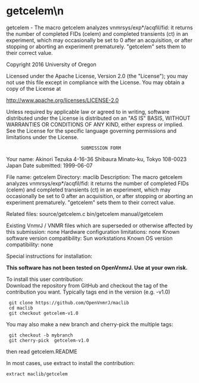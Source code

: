 # getcelem\n
 getcelem - The macro getcelem analyzes vnmrsys/exp*/acqfil/fid: it returns
 the
 number of completed FIDs (celem) and completed transients (ct) in an
 experiment, which may occasionally be set to 0 after an acquisition,
 or after stopping or aborting an experiment prematurely. "getcelem"
 sets them to their correct value.

 Copyright 2016 University of Oregon

 Licensed under the Apache License, Version 2.0 (the "License");
 you may not use this file except in compliance with the License.
 You may obtain a copy of the License at

   http://www.apache.org/licenses/LICENSE-2.0

 Unless required by applicable law or agreed to in writing, software
 distributed under the License is distributed on an "AS IS" BASIS,
 WITHOUT WARRANTIES OR CONDITIONS OF ANY KIND, either express or implied.
 See the License for the specific language governing permissions and
 limitations under the License.

                                SUBMISSION FORM

Your name:              Akinori Tezuka
                        4-16-36 Shibaura
                        Minato-ku, Tokyo 108-0023
                        Japan
Date submitted:         1999-06-07

File name:              getcelem
Directory:              maclib
Description:            The macro getcelem analyzes vnmrsys/exp*/acqfil/fid:
                        it returns the number of completed FIDs (celem) and
                        completed transients (ct) in an experiment, which may
                        occasionally be set to 0 after an acquisition, or
                        after stopping or aborting an experiment prematurely.
                        "getcelem" sets them to their correct value.

Related files:          source/getcelem.c   bin/getcelem   manual/getcelem

Existing VnmrJ / VNMR files which are superseded or
otherwise affected by this submission:  none
Hardware configuration limitations:     none
Known software version compatibility:   Sun workstations
Known OS version compatibility:         none

Special instructions for installation:

**This software has not been tested on OpenVnmrJ. Use at your own risk.**

To install this user contribution:  
Download the repository from GitHub and checkout the tag of the contribution you want.
Typically tags end in the version (e.g. -v1.0)

     git clone https://github.com/OpenVnmrJ/maclib  
     cd maclib  
     git checkout getcelem-v1.0


You may also make a new branch and cherry-pick the multiple tags:  

     git checkout -b mybranch
     git cherry-pick  getcelem-v1.0

then read getcelem.README   

In most cases, use extract to install the contribution:  

    extract maclib/getcelem
